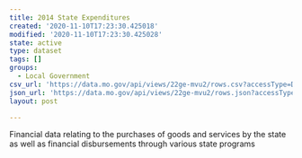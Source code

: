 ```yaml
---
title: 2014 State Expenditures
created: '2020-11-10T17:23:30.425018'
modified: '2020-11-10T17:23:30.425028'
state: active
type: dataset
tags: []
groups:
  - Local Government
csv_url: 'https://data.mo.gov/api/views/22ge-mvu2/rows.csv?accessType=DOWNLOAD'
json_url: 'https://data.mo.gov/api/views/22ge-mvu2/rows.json?accessType=DOWNLOAD'
layout: post

---
```

Financial data relating to the purchases of goods and services by the state as well as financial disbursements through various state programs
